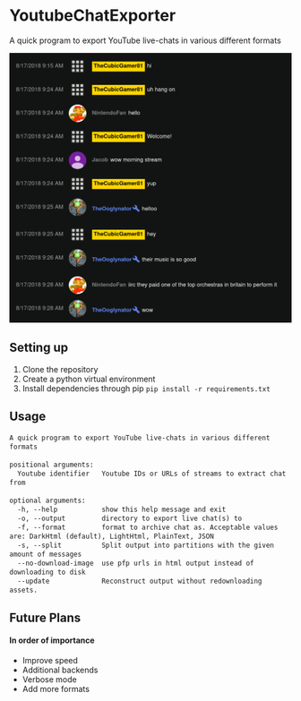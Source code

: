 # YoutubeChatExporter
A quick program to export YouTube live-chats in various different formats

![Example of output](assets/examples/example_dark_theme_output.png)

## Setting up
1. Clone the repository
2. Create a python virtual environment
3. Install dependencies through pip `pip install -r requirements.txt`

## Usage
```
A quick program to export YouTube live-chats in various different formats

positional arguments:
  Youtube identifier   Youtube IDs or URLs of streams to extract chat from

optional arguments:
  -h, --help           show this help message and exit
  -o, --output         directory to export live chat(s) to
  -f, --format         format to archive chat as. Acceptable values are: DarkHtml (default), LightHtml, PlainText, JSON
  -s, --split          Split output into partitions with the given amount of messages
  --no-download-image  use pfp urls in html output instead of downloading to disk
  --update             Reconstruct output without redownloading assets.
```

## Future Plans
#### In order of importance
* Improve speed
* Additional backends
* Verbose mode
* Add more formats
